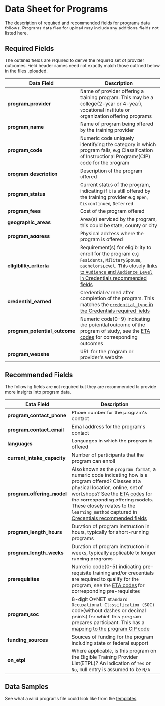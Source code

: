 # Data Sheet for Programs
The description of required and recommended fields for programs data follows. Programs data files for upload may include any additional fields not listed here. 

## Required Fields
The outlined fields are required to derive the required set of provider outcomes. Field header names need not exactly match those outlined below in the files uploaded.

Data Field | Description
------ | -----------
**program_provider** | Name of provider offering a training program. This may be a college(2-year or 4-year), vocational institute or organization offering programs
**program_name** | Name of program being offered by the training provider
**program_code** | Numeric code uniquely identifying the category in which program falls, e.g Classification of Instructional Programs(CIP) code for the program
**program_description** | Description of the program offered
**program_status** | Current status of the program, indicating if it is still offered by the training provider e.g `Open`, `Discontinued`, `Deferred`
**program_fees** | Cost of the program offered
**geographic_areas** | Area(s) serviced by the program, this could be state, county or city
**program_address** | Physical address where the program is offered
 **eligibility_criteria** | Requirement(s) for eligibility to enroll for the program e.g `Residents`, `MilitarySpouse`, `BachelorsLevel`. This closely [links to `Audience` and `Audience Level` in Credentials recommended fields](https://github.com/workforce-data-initiative/tpot-data-definitions/blob/master/datasheets/CREDENTIALS.md#recommended-fields) 
**credential_earned** | Credential earned after completion of the program. This matches the [`credential_type` in the Credentials required fields](https://github.com/workforce-data-initiative/tpot-data-definitions/blob/master/datasheets/CREDENTIALS.md#required-fields) | 
**program_potential_outcome** | Numeric code(0-9) indicating the potential outcome of the program of study, see the [ETA codes]() for corresponding outcomes
**program_website** | URL for the program or provider's website

## Recommended Fields
The following fields are not required but they are recommended to provide more insights into program data.

Data Field | Description
------ | -----------
**program_contact_phone** | Phone number for the program's contact
**program_contact_email** | Email address for the program's contact
**languages** | Languages in which the program is offered
**current_intake_capacity** | Number of participants that the program can enroll
**program_offering_model** | Also known as the `program format`, a numeric code indicating how is a program offered? Classes at a physical location, online, set of workshops? See the [ETA codes]() for the corresponding offering models. These closely relates to the `learning_method` captured in [Credentials recommended fields](https://github.com/workforce-data-initiative/tpot-data-definitions/blob/master/datasheets/CREDENTIALS.md#recommended-fields)
**program_length_hours** | Duration of program instruction in hours, typically for short-running programs
**program_length_weeks** | Duration of program instruction in weeks, typically applicable to longer running programs
**prerequisites** | Numeric code(0-5) indicating pre-requisite training and/or credentials are required to qualify for the program, see the [ETA codes]() for corresponding pre-requisites
**program_soc** | 8-digit O\*NET `Standard Occupational Classification (SOC)` code(without dashes or decimal points) for which this program prepares participant. This has a [mapping to the program CIP code](https://www.onetonline.org/crosswalk/CIP?s=&g=Go)
**funding_sources** | Sources of funding for the program including state or federal support
**on_etpl** | Where applicable, is this program on the Eligible Training Provider List(ETPL)? An indication of `Yes` or `No`, null entry is assumed to be `N/A`

## Data Samples
See what a valid programs file could look like from the [templates](https://github.com/workforce-data-initiative/tpot-data-definitions/blob/master/templates/programs.csv).
